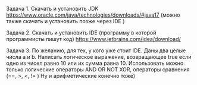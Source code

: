 Задача 1. 
Скачать и установить JDK https://www.oracle.com/java/technologies/downloads/#java17
(можно также скачать и  установить позже через IDE ) 

Задача 2. 
Скачать и установить  IDE (программу в которой программисты пишут код)  https://www.jetbrains.com/idea/download/

Задача 3. По желанию, для тех, у кого уже стоит IDE.
Даны два целые числа a и b. Написать логическое выражение, возвращающее true  если одно из чисел равно 10 или их сумма равна 10.
Использовать можно только логические операторы AND OR NOT XOR, операторы сравнения (==, >, <, != ) 
Ну и арифметические конечно тоже) 
